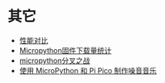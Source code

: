 # 其它

- [性能对比](性能对比/readme.md)
- [Micropython固件下载量统计](Micropython固件下载量统计/readme.md)
- [micropython分叉之战](micropython分叉之战/readme.md)
- [使用 MicroPython 和 Pi Pico 制作噪音音乐](制作噪音/readme.md)
